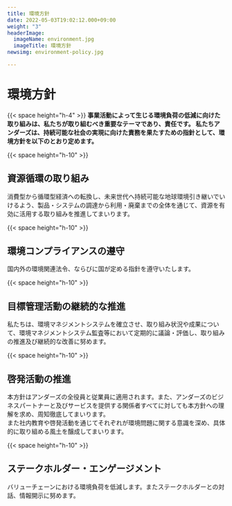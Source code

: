 ```yaml
---
title: 環境方針
date: 2022-05-03T19:02:12.000+09:00
weight: "3"
headerImage:
  imageName: environment.jpg
  imageTitle: 環境方針
newsimg: environment-policy.jpg

---
```

# 環境方針

{{< space height="h-4" >}}
**事業活動によって生じる環境負荷の低減に向けた取り組みは、私たちが取り組むべき重要なテーマであり、責任です。 私たちアンダーズは、持続可能な社会の実現に向けた責務を果たすための指針として、環境方針を以下のとおり定めます。**

{{< space height="h-10" >}}

## 資源循環の取り組み

消費型から循環型経済への転換し、未来世代へ持続可能な地球環境引き継いでいけるよう、製品・システムの調達から利用・廃棄までの全体を通じて、資源を有効に活用する取り組みを推進してまいります。

{{< space height="h-10" >}}

## 環境コンプライアンスの遵守

国内外の環境関連法令、ならびに国が定める指針を遵守いたします。

{{< space height="h-10" >}}

## 目標管理活動の継続的な推進

私たちは、環境マネジメントシステムを確立させ、取り組み状況や成果について、環境マネジメントシステム監査等において定期的に議論・評価し、取り組みの推進及び継続的な改善に努めます。

{{< space height="h-10" >}}

## 啓発活動の推進

本方針はアンダーズの全役員と従業員に適用されます。また、アンダーズのビジネスパートナーと及びサービスを提供する関係者すべてに対しても本方針への理解を求め、周知徹底してまいります。  
また社内教育や啓発活動を通じてそれぞれが環境問題に関する意識を深め、具体的に取り組める風土を醸成してまいります。

{{< space height="h-10" >}}

## ステークホルダー・エンゲージメント

バリューチェーンにおける環境負荷を低減します。またステークホルダーとの対話、情報開示に努めます。